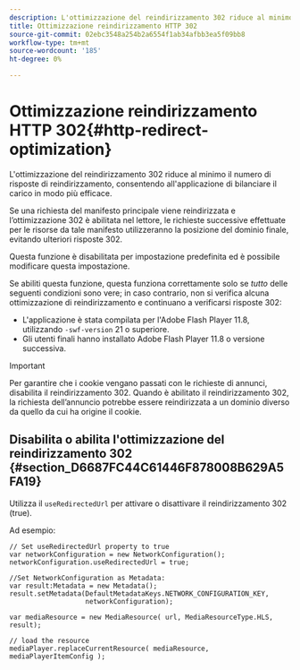 ```yaml
---
description: L'ottimizzazione del reindirizzamento 302 riduce al minimo il numero di risposte di reindirizzamento, consentendo all'applicazione di bilanciare il carico in modo più efficace.
title: Ottimizzazione reindirizzamento HTTP 302
source-git-commit: 02ebc3548a254b2a6554f1ab34afbb3ea5f09bb8
workflow-type: tm+mt
source-wordcount: '185'
ht-degree: 0%

---
```


# Ottimizzazione reindirizzamento HTTP 302{#http-redirect-optimization}

L&#39;ottimizzazione del reindirizzamento 302 riduce al minimo il numero di risposte di reindirizzamento, consentendo all&#39;applicazione di bilanciare il carico in modo più efficace.

Se una richiesta del manifesto principale viene reindirizzata e l’ottimizzazione 302 è abilitata nel lettore, le richieste successive effettuate per le risorse da tale manifesto utilizzeranno la posizione del dominio finale, evitando ulteriori risposte 302.

Questa funzione è disabilitata per impostazione predefinita ed è possibile modificare questa impostazione.

Se abiliti questa funzione, questa funziona correttamente solo se *tutto* delle seguenti condizioni sono vere; in caso contrario, non si verifica alcuna ottimizzazione di reindirizzamento e continuano a verificarsi risposte 302:

* L&#39;applicazione è stata compilata per l&#39;Adobe Flash Player 11.8, utilizzando `-swf-version` 21 o superiore.
* Gli utenti finali hanno installato Adobe Flash Player 11.8 o versione successiva.

>[!IMPORTANT]
>
>Per garantire che i cookie vengano passati con le richieste di annunci, disabilita il reindirizzamento 302. Quando è abilitato il reindirizzamento 302, la richiesta dell’annuncio potrebbe essere reindirizzata a un dominio diverso da quello da cui ha origine il cookie.

## Disabilita o abilita l&#39;ottimizzazione del reindirizzamento 302 {#section_D6687FC44C61446F878008B629A5FA19}

Utilizza il `useRedirectedUrl` per attivare o disattivare il reindirizzamento 302 (true).

<!--<a id="example_B886777252B745AAB48B1FCC42C97A25"></a>-->

Ad esempio:

```
// Set useRedirectedUrl property to true 
var networkConfiguration = new NetworkConfiguration(); 
networkConfiguration.useRedirectedUrl = true; 
  
//Set NetworkConfiguration as Metadata: 
var result:Metadata = new Metadata(); 
result.setMetadata(DefaultMetadataKeys.NETWORK_CONFIGURATION_KEY,  
                   networkConfiguration); 
  
var mediaResource = new MediaResource( url, MediaResourceType.HLS, result); 
  
// load the resource 
mediaPlayer.replaceCurrentResource( mediaResource, mediaPlayerItemConfig );
```
